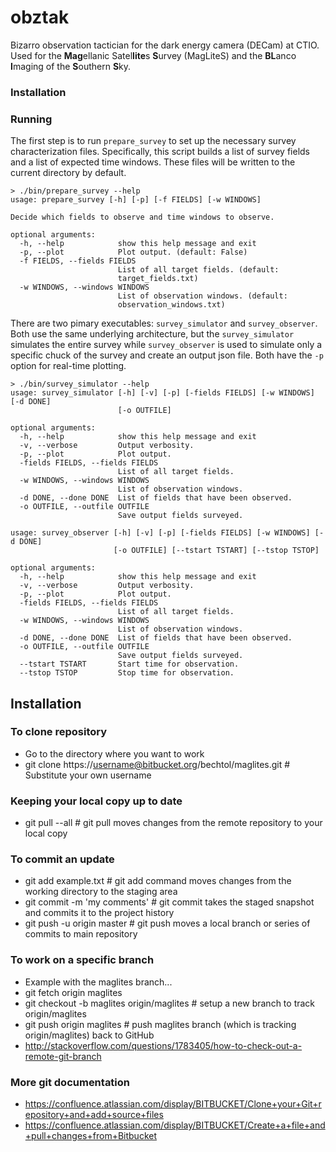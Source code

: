 # obztak

Bizarro observation tactician for the dark energy camera (DECam) at CTIO. Used for the **Mag**ellanic Satel**lite**s **S**urvey (MagLiteS) and the **BL**anco **I**maging of the **S**outhern **S**ky.

### Installation

### Running

The first step is to run `prepare_survey` to set up the necessary survey characterization files. Specifically, this script builds a list of survey fields and a list of expected time windows. These files will be written to the current directory by default.
```
> ./bin/prepare_survey --help
usage: prepare_survey [-h] [-p] [-f FIELDS] [-w WINDOWS]

Decide which fields to observe and time windows to observe.

optional arguments:
  -h, --help            show this help message and exit
  -p, --plot            Plot output. (default: False)
  -f FIELDS, --fields FIELDS
                        List of all target fields. (default:
                        target_fields.txt)
  -w WINDOWS, --windows WINDOWS
                        List of observation windows. (default:
                        observation_windows.txt)
```


There are two pimary executables: `survey_simulator` and `survey_observer`. Both use the same underlying architecture, but the `survey_simulator` simulates the entire survey while `survey_observer` is used to simulate only a specific chuck of the survey and create an output json file. Both have the `-p` option for real-time plotting.
```
> ./bin/survey_simulator --help
usage: survey_simulator [-h] [-v] [-p] [-fields FIELDS] [-w WINDOWS] [-d DONE]
                        [-o OUTFILE]

optional arguments:
  -h, --help            show this help message and exit
  -v, --verbose         Output verbosity.
  -p, --plot            Plot output.
  -fields FIELDS, --fields FIELDS
                        List of all target fields.
  -w WINDOWS, --windows WINDOWS
                        List of observation windows.
  -d DONE, --done DONE  List of fields that have been observed.
  -o OUTFILE, --outfile OUTFILE
                        Save output fields surveyed.
```

```
usage: survey_observer [-h] [-v] [-p] [-fields FIELDS] [-w WINDOWS] [-d DONE]
                       [-o OUTFILE] [--tstart TSTART] [--tstop TSTOP]

optional arguments:
  -h, --help            show this help message and exit
  -v, --verbose         Output verbosity.
  -p, --plot            Plot output.
  -fields FIELDS, --fields FIELDS
                        List of all target fields.
  -w WINDOWS, --windows WINDOWS
                        List of observation windows.
  -d DONE, --done DONE  List of fields that have been observed.
  -o OUTFILE, --outfile OUTFILE
                        Save output fields surveyed.
  --tstart TSTART       Start time for observation.
  --tstop TSTOP         Stop time for observation.
```

## Installation

### To clone repository ###

* Go to the directory where you want to work
* git clone https://username@bitbucket.org/bechtol/maglites.git # Substitute your own username

### Keeping your local copy up to date ###

* git pull --all # git pull moves changes from the remote repository to your local copy

### To commit an update ###

* git add example.txt # git add command moves changes from the working directory to the staging area
* git commit -m 'my comments' # git commit takes the staged snapshot and commits it to the project history
* git push -u origin master # git push moves a local branch or series of commits to main repository

### To work on a specific branch ###

* Example with the maglites branch...
* git fetch origin maglites
* git checkout -b maglites origin/maglites # setup a new branch to track origin/maglites
* git push origin maglites # push maglites branch (which is tracking origin/maglites) back to GitHub
* http://stackoverflow.com/questions/1783405/how-to-check-out-a-remote-git-branch

### More git documentation ###

* https://confluence.atlassian.com/display/BITBUCKET/Clone+your+Git+repository+and+add+source+files
* https://confluence.atlassian.com/display/BITBUCKET/Create+a+file+and+pull+changes+from+Bitbucket
